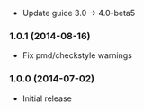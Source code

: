 * Update guice 3.0 -> 4.0-beta5

### 1.0.1 (2014-08-16)

* Fix pmd/checkstyle warnings

### 1.0.0 (2014-07-02)

* Initial release